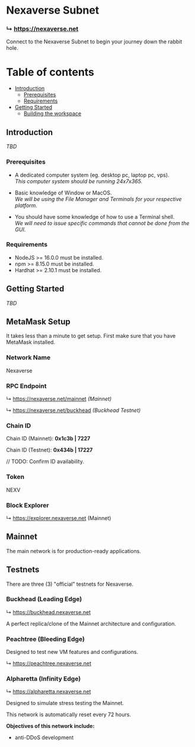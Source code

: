 # Nexaverse Subnet

### ↳ https://nexaverse.net

Connect to the Nexaverse Subnet to begin your journey down the rabbit hole.


# Table of contents

- [Introduction](#introduction)
  - [Prerequisites](#prerequisites)
  - [Requirements](#requirements)
- [Getting Started](#getting-started)
  - [Building the workspace](#building-the-workspace)


## Introduction

_TBD_

### Prerequisites

- A dedicated computer system (eg. desktop pc, laptop pc, vps).  
_This computer system should be running 24x7x365._

- Basic knowledge of Window or MacOS.  
_We will be using the File Manager and Terminals for your respective platform._

- You should have some knowledge of how to use a Terminal shell.  
_We will need to issue specific commands that cannot be done from the GUI._

### Requirements

- NodeJS >= 16.0.0 must be installed.
- npm >= 8.15.0 must be installed.
- Hardhat >= 2.10.1 must be installed.


## Getting Started

_TBD_


## MetaMask Setup

It takes less than a minute to get setup. First make sure that you have MetaMask installed.

### Network Name

Nexaverse

### RPC Endpoint

↳ https://nexaverse.net/mainnet _(Mainnet)_

↳ https://nexaverse.net/buckhead _(Buckhead Testnet)_

### Chain ID

Chain ID (Mainnet): __0x1c3b | 7227__

Chain ID (Testnet): __0x434b | 17227__

// TODO: Confirm ID availability.

### Token

NEXV

### Block Explorer

↳ https://explorer.nexaverse.net (Mainnet)


## Mainnet

The main network is for production-ready applications.


## Testnets

There are three (3) "official" testnets for Nexaverse.

### Buckhead (Leading Edge)

↳ https://buckhead.nexaverse.net

A perfect replica/clone of the Mainnet architecture and configuration.

### Peachtree (Bleeding Edge)

Designed to test new VM features and configurations.

↳ https://peachtree.nexaverse.net

### Alpharetta (Infinity Edge)

↳ https://alpharetta.nexaverse.net

Designed to simulate stress testing the Mainnet.

This network is automatically reset every 72 hours.

__Objectives of this network include:__

- anti-DDoS development
